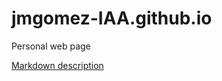 # jmgomez-IAA.github.io
Personal web page

[Markdown description](https://github.github.com/gfm/#tables-extension-)
